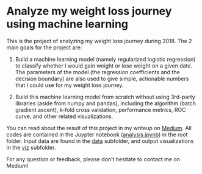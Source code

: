 # Analyze my weight loss journey using machine learning

This is the project of analyzing my weight loss journey during 2018. The 2 main goals for the project are:
1. Build a machine learning model (namely regularized logistic regression) to classify whether I would gain weight
or lose weight on a given date. 
The parameters of the model (the regression coefficients and the decision boundary) are also used to give simple, 
actionable numbers that I could use for my weight loss journey.

2. Build this machine learning model from scratch without using 3rd-party libraries (aside from numpy and pandas), 
including the algorithm (batch gradient ascent), k-fold cross validation, performance metrics, ROC curve, 
and other related visualizations.

You can read about the result of this project in my writeup on [Medium](https://link.medium.com/9KJRGuzsqU). 
All codes are contained in the Juypter notebook ([analysis.ipynb](analysis.ipynb)) in the root folder.
Input data are found in the [data](data) subfolder, and output visualizations in the [viz](viz) subfolder.

For any question or feedback, please don't hesitate to contact me on Medium!
